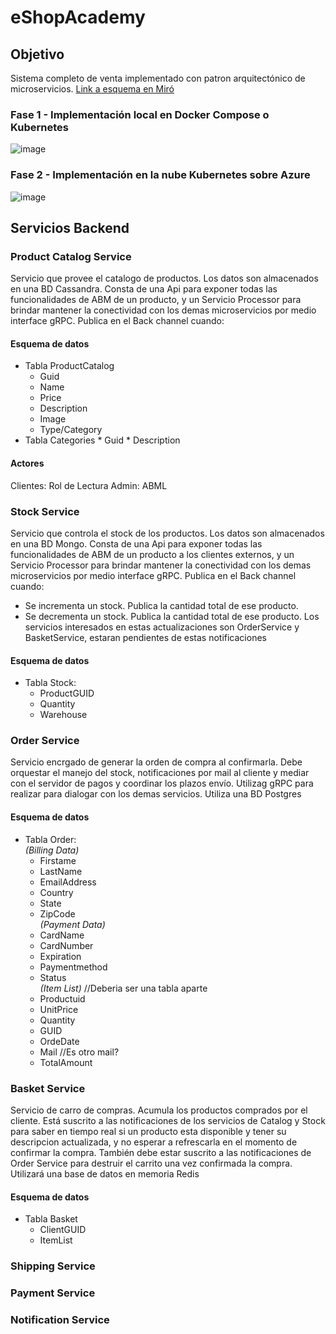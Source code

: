 # eShopAcademy

## Objetivo
Sistema completo de venta implementado con patron arquitectónico de microservicios. [Link a esquema en Miró](https://miro.com/app/board/uXjVN3nzsOs=/)

### Fase 1 - Implementación local en Docker Compose o Kubernetes

![image](https://github.com/user-attachments/assets/3df1a17e-27dc-4bc0-911d-abc589202a2b)


### Fase 2 - Implementación en la nube Kubernetes sobre Azure

![image](https://github.com/user-attachments/assets/700c7091-dce4-4cb3-9a9e-c675b4d62d36)

## Servicios Backend

### Product Catalog Service
Servicio que provee el catalogo de productos. Los datos son almacenados en una BD Cassandra. Consta de una Api para exponer todas las funcionalidades de ABM de un producto, y un Servicio Processor para brindar mantener la conectividad con los demas microservicios por medio interface gRPC.
Publica en el Back channel cuando:


#### Esquema de datos
* Tabla ProductCatalog
  * Guid
  * Name
  * Price
  * Description
  * Image
  * Type/Category
* Tabla Categories
      * Guid
      * Description 

#### Actores
Clientes: Rol de Lectura
Admin: ABML

### Stock Service
Servicio que controla el stock de los productos. Los datos son almacenados en una BD Mongo. Consta de una Api para exponer todas las funcionalidades de ABM de un producto a los clientes externos, y un Servicio Processor para brindar mantener la conectividad con los demas microservicios por medio interface gRPC.
Publica en el Back channel cuando:
* Se incrementa un stock. Publica la cantidad total de ese producto.
* Se decrementa un stock. Publica la cantidad total de ese producto.
Los servicios interesados en estas actualizaciones son OrderService y BasketService, estaran pendientes de estas notificaciones

#### Esquema de datos
* Tabla Stock:
  * ProductGUID
  * Quantity
  * Warehouse

### Order Service
Servicio encrgado de generar la orden de compra al confirmarla. Debe orquestar el manejo del stock, notificaciones por mail al cliente y mediar con el servidor de pagos y coordinar los plazos envío. Utilizag gRPC para realizar para dialogar con los demas servicios. Utiliza una BD Postgres

#### Esquema de datos
* Tabla Order:  
  *(Billing Data)*
  * Firstame
  * LastName
  * EmailAddress
  * Country
  * State
  * ZipCode  
  *(Payment Data)*  
  * CardName
  * CardNumber
  * Expiration
  * Paymentmethod
  * Status  
  *(Item List)*  //Deberia ser una tabla aparte
  * Productuid
  * UnitPrice
  * Quantity
  * GUID
  * OrdeDate
  * Mail     //Es otro mail?  
  * TotalAmount    


### Basket Service
Servicio de carro de compras. Acumula los productos comprados por el cliente. Está suscrito a las notificaciones de los servicios de Catalog y Stock para saber en tiempo real si un producto esta disponible y tener su descripcion actualizada, y no esperar a refrescarla en el momento de confirmar la compra. También debe estar suscrito a las notificaciones de Order Service para destruir el carrito una vez confirmada la compra. Utilizará una base de datos en memoria Redis

#### Esquema de datos
* Tabla Basket
  * ClientGUID
  * ItemList
 
### Shipping Service

### Payment Service

### Notification Service

